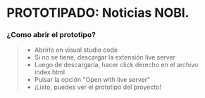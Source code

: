 # PROTOTIPADO: Noticias NOBI.

### ¿Como abrir el prototipo?

> - Abrirlo en visual studio code
> - Si no se tiene, descargar la extensión live server
> - Luego de descargarla, hacer click derecho en el archivo index.html
> - Pulsar la opción "Open with live server"
> - ¡Listo, puedes ver el prototipo del proyecto!

